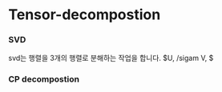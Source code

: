 # Tensor-decompostion

### SVD
svd는 행렬을 3개의 행렬로 분해하는 작업을 합니다.
$U, /sigam V, $

### CP decompostion 

